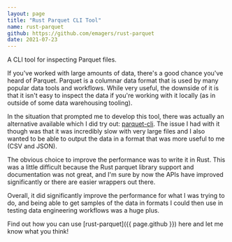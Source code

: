 ```yaml
---
layout: page
title: "Rust Parquet CLI Tool"
name: rust-parquet
github: https://github.com/emagers/rust-parquet
date: 2021-07-23
---
```


A CLI tool for inspecting Parquet files.

If you've worked with large amounts of data, there's a good chance you've heard of Parquet. Parquet is a columnar data format that is used by many popular data tools and workflows. While very useful, the downside of it is that it isn't easy to inspect the data if you're working with it locally (as in outside of some data warehousing tooling).

In the situation that prompted me to develop this tool, there was actually an alternative available which I did try out: [parquet-cli](https://github.com/chhantyal/parquet-cli). The issue I had with it though was that it was incredibly slow with very large files and I also wanted to be able to output the data in a format that was more useful to me (CSV and JSON).

The obvious choice to improve the performance was to write it in Rust. This was a little difficult because the Rust parquet library support and documentation was not great, and I'm sure by now the APIs have improved significantly or there are easier wrappers out there.

Overall, it did significantly improve the performance for what I was trying to do, and being able to get samples of the data in formats I could then use in testing data engineering workflows was a huge plus.

Find out how you can use [rust-parquet]({{ page.github }}) here and let me know what you think!